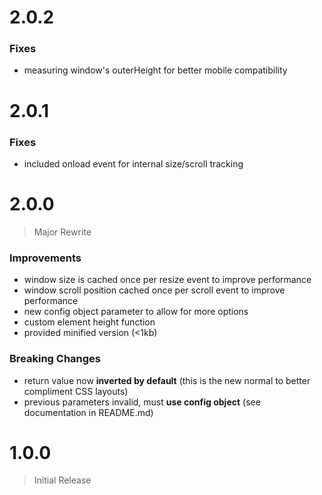 # 2.0.2
### Fixes
* measuring window's outerHeight for better mobile compatibility
# 2.0.1
### Fixes
* included onload event for internal size/scroll tracking
# 2.0.0
> Major Rewrite
### Improvements
* window size is cached once per resize event to improve performance
* window scroll position cached once per scroll event to improve
performance
* new config object parameter to allow for more options
* custom element height function
* provided minified version (<1kb)
### Breaking Changes
* return value now **inverted by default** (this is the new normal
to better compliment CSS layouts)
* previous parameters invalid, must **use config object** (see
documentation in README.md)

# 1.0.0
> Initial Release
